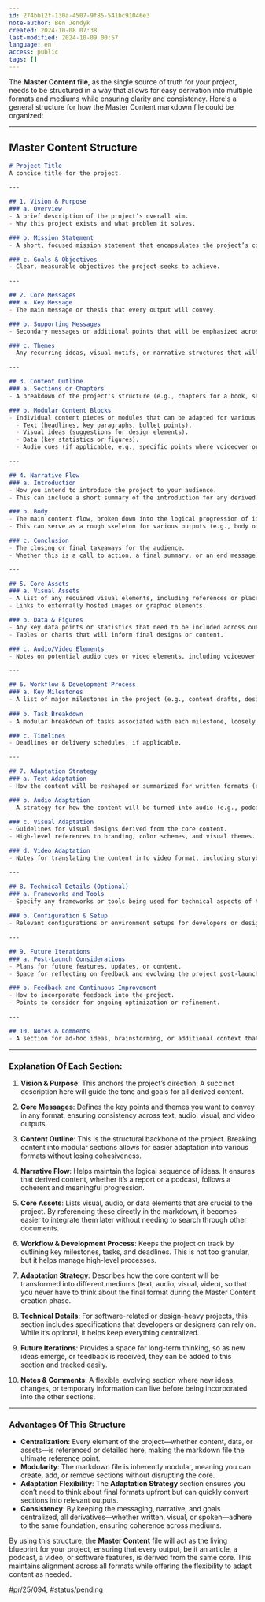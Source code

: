 ```yaml
---
id: 274bb12f-130a-4507-9f85-541bc91046e3
note-author: Ben Jendyk
created: 2024-10-08 07:38
last-modified: 2024-10-09 00:57
language: en
access: public
tags: []
---
```


The **Master Content file**, as the single source of truth for your project, needs to be structured in a way that allows for easy derivation into multiple formats and mediums while ensuring clarity and consistency. Here's a general structure for how the Master Content markdown file could be organized:

---

## **Master Content Structure**

```markdown
# Project Title
A concise title for the project.

---

## 1. Vision & Purpose
### a. Overview
- A brief description of the project’s overall aim.
- Why this project exists and what problem it solves.

### b. Mission Statement
- A short, focused mission statement that encapsulates the project’s core purpose.

### c. Goals & Objectives
- Clear, measurable objectives the project seeks to achieve.

---

## 2. Core Messages
### a. Key Message
- The main message or thesis that every output will convey.

### b. Supporting Messages
- Secondary messages or additional points that will be emphasized across different formats.

### c. Themes
- Any recurring ideas, visual motifs, or narrative structures that will thread through all derived content.

---

## 3. Content Outline
### a. Sections or Chapters
- A breakdown of the project's structure (e.g., chapters for a book, sections for a report, episodes for a podcast).

### b. Modular Content Blocks
- Individual content pieces or modules that can be adapted for various outputs. This could include:
  - Text (headlines, key paragraphs, bullet points).
  - Visual ideas (suggestions for design elements).
  - Data (key statistics or figures).
  - Audio cues (if applicable, e.g., specific points where voiceover or music might be added).

---

## 4. Narrative Flow
### a. Introduction
- How you intend to introduce the project to your audience.
- This can include a short summary of the introduction for any derived format (e.g., intro for an article, intro for a video).

### b. Body
- The main content flow, broken down into the logical progression of ideas or steps.
- This can serve as a rough skeleton for various outputs (e.g., body of text for articles, main scenes for videos, etc.).

### c. Conclusion
- The closing or final takeaways for the audience.
- Whether this is a call to action, a final summary, or an end message, it should conclude consistently across all formats.

---

## 5. Core Assets
### a. Visual Assets
- A list of any required visual elements, including references or placeholders for design files.
- Links to externally hosted images or graphic elements.

### b. Data & Figures
- Any key data points or statistics that need to be included across outputs.
- Tables or charts that will inform final designs or content.

### c. Audio/Video Elements
- Notes on potential audio cues or video elements, including voiceover scripts or key visual sequences for video outputs.

---

## 6. Workflow & Development Process
### a. Key Milestones
- A list of major milestones in the project (e.g., content drafts, design mockups, feature completion in code).
  
### b. Task Breakdown
- A modular breakdown of tasks associated with each milestone, loosely related to production stages.

### c. Timelines
- Deadlines or delivery schedules, if applicable.

---

## 7. Adaptation Strategy
### a. Text Adaptation
- How the content will be reshaped or summarized for written formats (e.g., blog posts, articles, reports).

### b. Audio Adaptation
- A strategy for how the content will be turned into audio (e.g., podcast episodes, voiceovers).

### c. Visual Adaptation
- Guidelines for visual designs derived from the core content.
- High-level references to branding, color schemes, and visual themes.

### d. Video Adaptation
- Notes for translating the content into video format, including storyboard structures and key talking points.

---

## 8. Technical Details (Optional)
### a. Frameworks and Tools
- Specify any frameworks or tools being used for technical aspects of the project (e.g., programming languages, content management systems, design software).
  
### b. Configuration & Setup
- Relevant configurations or environment setups for developers or designers working on the project.

---

## 9. Future Iterations
### a. Post-Launch Considerations
- Plans for future features, updates, or content.
- Space for reflecting on feedback and evolving the project post-launch.

### b. Feedback and Continuous Improvement
- How to incorporate feedback into the project.
- Points to consider for ongoing optimization or refinement.

---

## 10. Notes & Comments
- A section for ad-hoc ideas, brainstorming, or additional context that may emerge throughout the project.
```

---

### **Explanation Of Each Section:**

1. **Vision & Purpose**: This anchors the project’s direction. A succinct description here will guide the tone and goals for all derived content.

2. **Core Messages**: Defines the key points and themes you want to convey in any format, ensuring consistency across text, audio, visual, and video outputs.

3. **Content Outline**: This is the structural backbone of the project. Breaking content into modular sections allows for easier adaptation into various formats without losing cohesiveness.

4. **Narrative Flow**: Helps maintain the logical sequence of ideas. It ensures that derived content, whether it’s a report or a podcast, follows a coherent and meaningful progression.

5. **Core Assets**: Lists visual, audio, or data elements that are crucial to the project. By referencing these directly in the markdown, it becomes easier to integrate them later without needing to search through other documents.

6. **Workflow & Development Process**: Keeps the project on track by outlining key milestones, tasks, and deadlines. This is not too granular, but it helps manage high-level processes.

7. **Adaptation Strategy**: Describes how the core content will be transformed into different mediums (text, audio, visual, video), so that you never have to think about the final format during the Master Content creation phase.

8. **Technical Details**: For software-related or design-heavy projects, this section includes specifications that developers or designers can rely on. While it’s optional, it helps keep everything centralized.

9. **Future Iterations**: Provides a space for long-term thinking, so as new ideas emerge, or feedback is received, they can be added to this section and tracked easily.

10. **Notes & Comments**: A flexible, evolving section where new ideas, changes, or temporary information can live before being incorporated into the other sections.

---

### **Advantages Of This Structure**

- **Centralization**: Every element of the project—whether content, data, or assets—is referenced or detailed here, making the markdown file the ultimate reference point.
- **Modularity**: The markdown file is inherently modular, meaning you can create, add, or remove sections without disrupting the core.
- **Adaptation Flexibility**: The **Adaptation Strategy** section ensures you don’t need to think about final formats upfront but can quickly convert sections into relevant outputs.
- **Consistency**: By keeping the messaging, narrative, and goals centralized, all derivatives—whether written, visual, or spoken—adhere to the same foundation, ensuring coherence across mediums.

By using this structure, the **Master Content** file will act as the living blueprint for your project, ensuring that every output, be it an article, a podcast, a video, or software features, is derived from the same core. This maintains alignment across all formats while offering the flexibility to adapt content as needed.


#pr/25/094, #status/pending